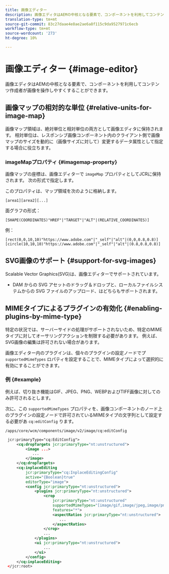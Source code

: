 ```yaml
---
title: 画像エディター
description: 画像エディタはAEMの中核となる要素で、コンポーネントを利用してコンテンツ作成者が画像を操作しやすくすることができます。
translation-type: tm+mt
source-git-commit: 83c27daae4e8ae2ae6a8f115c9da9527971c6ecb
workflow-type: tm+mt
source-wordcount: '273'
ht-degree: 10%

---
```



# 画像エディター {#image-editor}

画像エディタはAEMの中核となる要素で、コンポーネントを利用してコンテンツ作成者が画像を操作しやすくすることができます。

## 画像マップの相対的な単位 {#relative-units-for-image-map}

画像マップ領域は、絶対単位と相対単位の両方として画像エディタに保持されます。 相対単位は、レスポンシブ画像コンポーネント内のクライアント側で画像マップのサイズを動的に（画像サイズに対して）変更するデータ属性として指定する場合に役立ちます。

### imageMapプロパティ {#imagemap-property}

画像マップの座標は、画像エディターで `imageMap` プロパティとしてJCRに保持されます。 次の形式で指定します。

このプロパティは、マップ領域を次のように格納します。

`[area1][area2][...]`

面グラフの形式：

`[SHAPE(COORDINATES)"HREF"|"TARGET"|"ALT"|(RELATIVE_COORDINATES)]`

例：

`[rect(0,0,10,10)"https://www.adobe.com"|"_self"|"alt"|(0,0,0.8,0.8)]`
`[circle(10,10,10)"https://www.adobe.com"|"_self"|"alt"|(0.8,0.8,0.8)]`

## SVG画像のサポート {#support-for-svg-images}

Scalable Vector Graphics(SVG)は、画像エディターでサポートされています。

* DAM からの SVG アセットのドラッグ＆ドロップと、ローカルファイルシステムからの SVG ファイルのアップロード、はどちらもサポートされます。

## MIMEタイプによるプラグインの有効化 {#enabling-plugins-by-mime-type}

特定の状況では、サーバーサイドの処理がサポートされないため、特定のMIMEタイプに対してオーサリングアクションを制限する必要があります。 例えば、SVG画像の編集は許可されない場合があります。

画像エディター内のプラグインは、個々のプラグインの設定ノードでプ `supportedMimeTypes` ロパティを設定することで、MIMEタイプによって選択的に有効にすることができます。

### 例 {#example}

例えば、切り抜き機能はGIF、JPEG、PNG、WEBPおよびTIFF画像に対してのみ許可されるとします。

次に、この `supportedMimeTypes` プロパティを、画像コンポーネントのノード上のプラグインの設定ノードで許可されているMIMEタイプの文字列として設定する必要があ `cq:editConfig` ります。

`/apps/core/wcm/components/image/v2/image/cq:editConfig`

```xml
 jcr:primaryType="cq:EditConfig">
     <cq:dropTargets jcr:primaryType="nt:unstructured">
         <image ...>
            ...
         </image>
     </cq:dropTargets>
     <cq:inplaceEditing
         jcr:primaryType="cq:InplaceEditingConfig"
         active="{Boolean}true"
         editorType="image">
         <config jcr:primaryType="nt:unstructured">
             <plugins jcr:primaryType="nt:unstructured">
                 <crop
                     jcr:primaryType="nt:unstructured"
                     supportedMimeTypes="[image/gif,image/jpeg,image/png,image/webp,image/tiff]"
                     features="*">
                     <aspectRatios jcr:primaryType="nt:unstructured">
                        ...
                     </aspectRatios>
                 </crop>
                 ...
             </plugins>
             <ui jcr:primaryType="nt:unstructured">
                 ...
             </ui>
         </config>
     </cq:inplaceEditing>
 </jcr:root>
```
